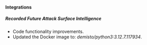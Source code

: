 #### Integrations

##### Recorded Future Attack Surface Intelligence
- Code functionality improvements.
- Updated the Docker image to: *demisto/python3:3.12.7.117934*.